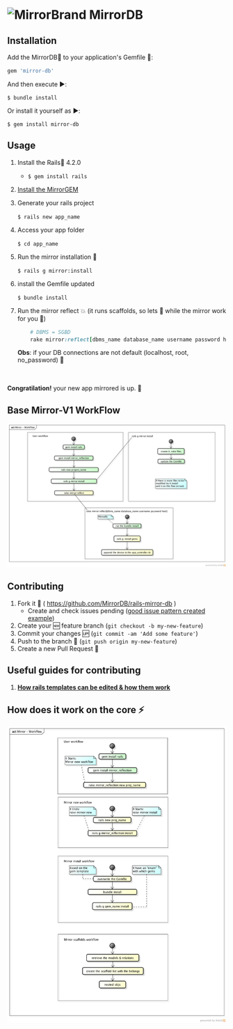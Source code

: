 # ![MirrorBrand](https://avatars1.githubusercontent.com/u/10462330?v=3&s=64)   MirrorDB

## Installation

Add the MirrorDB:gem: to your application's Gemfile :page_facing_up::

```ruby
gem 'mirror-db'
```

And then execute :arrow_forward::

    $ bundle install

Or install it yourself as :arrow_forward::

    $ gem install mirror-db

## Usage
1. Install the Rails:gem: 4.2.0
    * ``` $ gem install rails ```
2. [Install the MirrorGEM](#installation)
3. Generate your rails project

    ``` $ rails new app_name ```
    
4. Access your app folder

    ``` $ cd app_name ```
    
5. Run the mirror installation :dash:

    ``` $ rails g mirror:install ```
    
6. install the Gemfile updated

    ``` $ bundle install ```
    
7. Run the mirror reflect :boom: (it runs scaffolds, so lets :pizza: while the mirror work for you :tada:)

    ```rake
        # DBMS = SGBD 
        rake mirror:reflect[dbms_name database_name username password host]
    ```
    __Obs__: if your DB connections are not default (localhost, root, no_password) :beers:

<br><br>
__Congratilation!__ your new app mirrored is up. :tada:

## Base Mirror-V1 WorkFlow

![Mirror V1 WorkFlow Diagram](https://github.com/MirrorDB/rails-mirror-db/blob/master/modeling/diagrams/MirrorWorkFlow-V1.png?raw=true)

## Contributing

1. Fork it :twisted_rightwards_arrows: ( https://github.com/MirrorDB/rails-mirror-db )
    * Create and check issues pending ([good issue pattern created example](https://github.com/MirrorDB/rails-mirror-db/issues/12))
2. Create your :new: feature branch (`git checkout -b my-new-feature`)
3. Commit your changes :up: (`git commit -am 'Add some feature'`)
4. Push to the branch :repeat: (`git push origin my-new-feature`)
5. Create a new Pull Request :repeat_one:

## Useful guides for contributing 
1. [__How rails templates can be edited & how them work__](http://technology.stitchfix.com/blog/2014/01/06/rails-app-templates/)


## How does it work on the core :zap:
![Mirror WorkFlow Diagram](https://github.com/MirrorDB/rails-mirror-db/blob/master/modeling/diagrams/MirrorWorkFlow-VN.png?raw=true)
